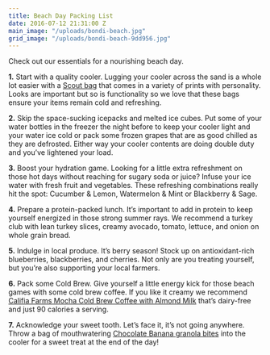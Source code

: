 ```yaml
---
title: Beach Day Packing List
date: 2016-07-12 21:31:00 Z
main_image: "/uploads/bondi-beach.jpg"
grid_image: "/uploads/bondi-beach-9dd956.jpg"
---
```


Check out our essentials for a nourishing beach day.


**1.**
Start with a quality cooler. Lugging your cooler across the sand is a whole lot easier with a <a href="http://www.scoutbags.com/coolers" target="_blank">Scout bag</a> that comes in a variety of prints with personality. Looks are important but so is functionality so we love that these bags ensure your items remain cold and refreshing.

**2.**
Skip the space-sucking icepacks and melted ice cubes. Put some of your water bottles in the freezer the night before to keep your cooler light and your water ice cold or pack some frozen grapes that are as good chilled as they are defrosted. Either way your cooler contents are doing double duty and you’ve lightened your load.

**3.**
Boost your hydration game. Looking for a little extra refreshment on those hot days without reaching for sugary soda or juice? Infuse your ice water with fresh fruit and vegetables. These refreshing combinations really hit the spot: Cucumber & Lemon, Watermelon & Mint or Blackberry & Sage.

**4.**
Prepare a protein-packed lunch. It’s important to add in protein to keep yourself energized in those strong summer rays. We recommend a turkey club with lean turkey slices, creamy avocado, tomato, lettuce, and onion on whole grain bread.

**5.**
Indulge in local produce. It’s berry season! Stock up on antioxidant-rich blueberries, blackberries, and cherries. Not only are you treating yourself, but you’re also supporting your local farmers.

**6.**
Pack some Cold Brew. Give yourself a little energy kick for those beach games with some cold brew coffee. If you like it creamy we recommend <a href="https://www.califiafarms.com/mocha-cold-brew-coffee" target="_blank">Califia Farms Mocha Cold Brew Coffee with Almond Milk</a> that’s dairy-free and just 90 calories a serving.

**7.**
Acknowledge your sweet tooth. Let’s face it, it’s not going anywhere. Throw a bag of mouthwatering [Chocolate Banana granola bites](/snacks/chocolate-banana/) into the cooler for a sweet treat at the end of the day!